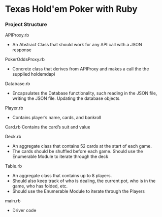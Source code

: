# Texas Hold'em Poker with Ruby

### Project Structure

APIProxy.rb
- An Abstract Class that should work for any API call with a JSON response

PokerOddsProxy.rb
- Concrete class that derives from APIProxy and makes a call the the supplied holdemdapi

Database.rb
- Encapsulates the Database functionality, such reading in the JSON file, writing the JSON file. Updating the database objects.

Player.rb
- Contains player’s name, cards, and bankroll

Card.rb
Contains the card’s suit and value

Deck.rb
- An aggregate class that contains 52 cards at the start of each game.
- The cards should be shuffled before each game.
Should use the Enumerable Module to iterate through the deck

Table.rb
- An aggregate class that contains up to 8 players.
- Should also keep track of who is dealing, the current pot, who is in the game, who has folded, etc.
- Should use the Enumerable Module to iterate through the Players

main.rb
- Driver code
